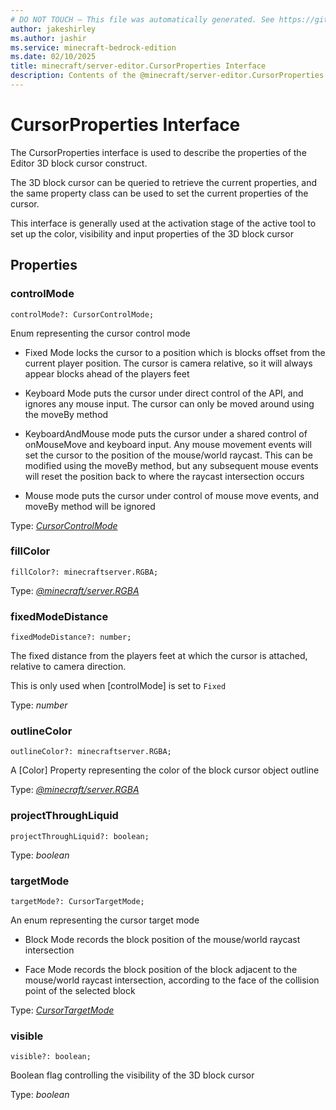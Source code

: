 ```yaml
---
# DO NOT TOUCH — This file was automatically generated. See https://github.com/mojang/minecraftapidocsgenerator to modify descriptions, examples, etc.
author: jakeshirley
ms.author: jashir
ms.service: minecraft-bedrock-edition
ms.date: 02/10/2025
title: minecraft/server-editor.CursorProperties Interface
description: Contents of the @minecraft/server-editor.CursorProperties class.
---
```

# CursorProperties Interface

The CursorProperties interface is used to describe the properties of the Editor 3D block cursor construct.

The 3D block cursor can be queried to retrieve the current properties, and the same property class can be used to set the current properties of the cursor.

This interface is generally used at the activation stage of the active tool to set up the color, visibility and input properties of the 3D block cursor

## Properties

### **controlMode**
`controlMode?: CursorControlMode;`

Enum representing the cursor control mode

- Fixed Mode locks the cursor to a position which is <X> blocks offset from the current player position. The cursor is camera relative, so it will always appear <X> blocks ahead of the players feet

- Keyboard Mode puts the cursor under direct control of the API, and ignores any mouse input.  The cursor can only be moved around using the moveBy method

- KeyboardAndMouse mode puts the cursor under a shared control of onMouseMove and keyboard input.  Any mouse movement events will set the cursor to the position of the mouse/world raycast.  This can be modified using the moveBy method, but any subsequent mouse events will reset the position back to where the raycast intersection occurs

- Mouse mode puts the cursor under control of mouse move events, and moveBy method will be ignored



Type: [*CursorControlMode*](CursorControlMode.md)

### **fillColor**
`fillColor?: minecraftserver.RGBA;`

Type: [*@minecraft/server.RGBA*](../../../scriptapi/minecraft/server/RGBA.md)

### **fixedModeDistance**
`fixedModeDistance?: number;`

The fixed distance from the players feet at which the cursor is attached, relative to camera direction.

This is only used when [controlMode] is set to `Fixed`

Type: *number*

### **outlineColor**
`outlineColor?: minecraftserver.RGBA;`

A [Color] Property representing the color of the block cursor object outline

Type: [*@minecraft/server.RGBA*](../../../scriptapi/minecraft/server/RGBA.md)

### **projectThroughLiquid**
`projectThroughLiquid?: boolean;`

Type: *boolean*

### **targetMode**
`targetMode?: CursorTargetMode;`

An enum representing the cursor target mode

- Block Mode records the block position of the mouse/world raycast intersection

- Face Mode records the block position of the block adjacent to the mouse/world raycast intersection, according to the face of the collision point of the selected block

Type: [*CursorTargetMode*](CursorTargetMode.md)

### **visible**
`visible?: boolean;`

Boolean flag controlling the visibility of the 3D block cursor

Type: *boolean*
